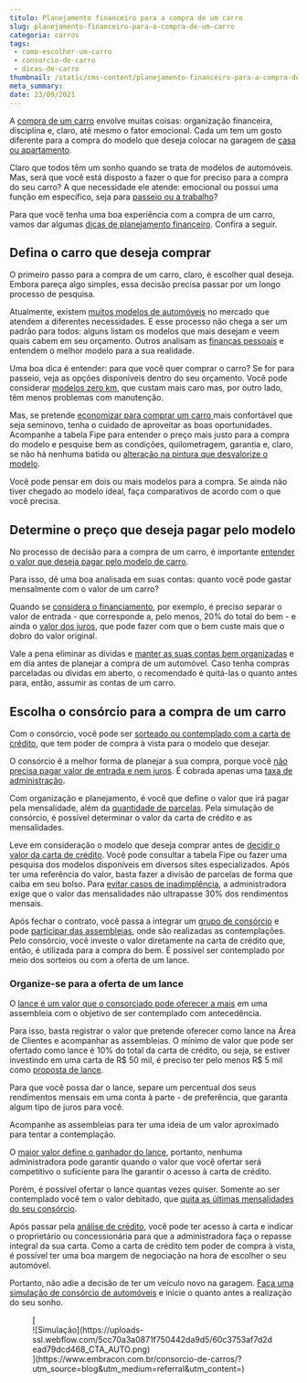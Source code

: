 ```yaml
---
titulo: Planejamento financeiro para a compra de um carro
slug: planejamento-financeiro-para-a-compra-de-um-carro
categoria: carros
tags:
 - como-escolher-um-carro
 - consorcio-de-carro
 - dicas-de-carro
thumbnail: /static/cms-content/planejamento-financeiro-para-a-compra-de-um-carro.jpg
meta_summary: 
date: 23/09/2021
---
```

A [compra de um carro](https://www.embracon.com.br/blog/pensando-em-comprar-um-carro-saiba-o-que-levar-em-consideracao) envolve muitas coisas: organização financeira, disciplina e, claro, até mesmo o fator emocional. Cada um tem um gosto diferente para a compra do modelo que deseja colocar na garagem de [casa ou apartamento](https://www.embracon.com.br/blog/casa-ou-apartamento-qual-a-melhor-escolha-para-voce).

Claro que todos têm um sonho quando se trata de modelos de automóveis. Mas, será que você está disposto a fazer o que for preciso para a compra do seu carro? A que necessidade ele atende: emocional ou possui uma função em específico, seja para [passeio ou a trabalho](https://www.embracon.com.br/blog/carro-de-passeio-como-escolher-a-melhor-opcao)?

Para que você tenha uma boa experiência com a compra de um carro, vamos dar algumas [dicas de planejamento financeiro](https://www.embracon.com.br/blog/planejamento-financeiro-um-guia-para-as-financas-nao-sairem-de-controle). Confira a seguir.

Defina o carro que deseja comprar 
----------------------------------

O primeiro passo para a compra de um carro, claro, é escolher qual deseja. Embora pareça algo simples, essa decisão precisa passar por um longo processo de pesquisa.

Atualmente, existem [muitos modelos de automóveis](https://www.embracon.com.br/blog/os-4-modelos-de-carro-mais-esperados-para-2020) no mercado que atendem a diferentes necessidades. E esse processo não chega a ser um padrão para todos: alguns listam os modelos que mais desejam e veem quais cabem em seu orçamento. Outros analisam as [finanças pessoais](https://www.embracon.com.br/blog/financas-pessoais-o-que-e-vantagens-e-dicas-inovadoras) e entendem o melhor modelo para a sua realidade.

Uma boa dica é entender: para que você quer comprar o carro? Se for para passeio, veja as opções disponíveis dentro do seu orçamento. Você pode considerar [modelos zero km](https://www.embracon.com.br/blog/conquiste-seu-carro-zero-km-com-um-consorcio), que custam mais caro mas, por outro lado, têm menos problemas com manutenção.

Mas, se pretende [economizar para comprar um carro ](https://www.embracon.com.br/blog/como-comprar-um-carro-com-r-100-00-por-semana)mais confortável que seja seminovo, tenha o cuidado de aproveitar as boas oportunidades. Acompanhe a tabela Fipe para entender o preço mais justo para a compra do modelo e pesquise bem as condições, quilometragem, garantia e, claro, se não há nenhuma batida ou [alteração na pintura que desvalorize o modelo](https://www.embracon.com.br/blog/carro-seminovo-guia-completo-para-comprar).

Você pode pensar em dois ou mais modelos para a compra. Se ainda não tiver chegado ao modelo ideal, faça comparativos de acordo com o que você precisa.

Determine o preço que deseja pagar pelo modelo 
-----------------------------------------------

No processo de decisão para a compra de um carro, é importante [entender o valor que deseja pagar pelo modelo de carro](https://www.embracon.com.br/blog/saiba-qual-e-a-melhor-epoca-do-ano-para-comprar-um-carro-novo).

Para isso, dê uma boa analisada em suas contas: quanto você pode gastar mensalmente com o valor de um carro?

Quando se [considera o financiamento](https://www.embracon.com.br/blog/entenda-quais-sao-as-6-maiores-desvantagens-do-financiamento), por exemplo, é preciso separar o valor de entrada - que corresponde a, pelo menos, 20% do total do bem - e ainda o [valor dos juros](https://www.embracon.com.br/blog/como-os-juros-afetam-a-sua-vida), que pode fazer com que o bem custe mais que o dobro do valor original.

Vale a pena eliminar as dívidas e [manter as suas contas bem organizadas](https://www.embracon.com.br/blog/como-economizar-nas-contas-de-casa-em-tempos-de-crise-economica) e em dia antes de planejar a compra de um automóvel. Caso tenha compras parceladas ou dívidas em aberto, o recomendado é quitá-las o quanto antes para, então, assumir as contas de um carro.

Escolha o consórcio para a compra de um carro 
----------------------------------------------

Com o consórcio, você pode ser [sorteado ou contemplado com a carta de crédito](https://www.embracon.com.br/blog/quais-sao-as-formas-de-contemplacao), que tem poder de compra à vista para o modelo que desejar.

O consórcio é a melhor forma de planejar a sua compra, porque você [não precisa pagar valor de entrada e nem juros](https://www.embracon.com.br/blog/consorcio-nao-tem-juros-entenda). É cobrada apenas uma [taxa de administração](https://www.embracon.com.br/blog/como-funciona-a-taxa-de-administracao-de-um-consorcio).

Com organização e planejamento, é você que define o valor que irá pagar pela mensalidade, além da [quantidade de parcelas](https://www.embracon.com.br/conhecaoconsorcio/como-saber-quantas-parcelas-ja-paguei). Pela simulação de consórcio, é possível determinar o valor da carta de crédito e as mensalidades.

Leve em consideração o modelo que deseja comprar antes de [decidir o valor da carta de crédito](https://www.embracon.com.br/blog/o-que-e-a-carta-de-credito-como-funciona-e-como-usar). Você pode consultar a tabela Fipe ou fazer uma pesquisa dos modelos disponíveis em diversos sites especializados. Após ter uma referência do valor, basta fazer a divisão de parcelas de forma que caiba em seu bolso. Para [evitar casos de inadimplência](https://www.embracon.com.br/blog/nao-consigo-pagar-meu-consorcio-e-agora), a administradora exige que o valor das mensalidades não ultrapasse 30% dos rendimentos mensais.

Após fechar o contrato, você passa a integrar um [grupo de consórcio](https://www.embracon.com.br/conhecaoconsorcio/o-que-e-um-grupo-de-consorcio) e pode [participar das assembleias](https://www.embracon.com.br/blog/assembleia-de-consorcio-como-funciona), onde são realizadas as contemplações. Pelo consórcio, você investe o valor diretamente na carta de crédito que, então, é utilizada para a compra do bem. É possível ser contemplado por meio dos sorteios ou com a oferta de um lance.

### Organize-se para a oferta de um lance 

O [lance é um valor que o consorciado pode oferecer a mais](https://www.embracon.com.br/blog/como-fazer-oferta-de-lance-em-consorcio) em uma assembleia com o objetivo de ser contemplado com antecedência.

Para isso, basta registrar o valor que pretende oferecer como lance na Área de Clientes e acompanhar as assembleias. O mínimo de valor que pode ser ofertado como lance é 10% do total da carta de crédito, ou seja, se estiver investindo em uma carta de R$ 50 mil, é preciso ter pelo menos R$ 5 mil como [proposta de lance](https://www.embracon.com.br/blog/saiba-como-definir-o-valor-de-lance-para-ser-contemplado-mais-rapido).

Para que você possa dar o lance, separe um percentual dos seus rendimentos mensais em uma conta à parte - de preferência, que garanta algum tipo de juros para você.

Acompanhe as assembleias para ter uma ideia de um valor aproximado para tentar a contemplação.

O [maior valor define o ganhador do lance](https://www.embracon.com.br/blog/o-que-e-o-lance-livre), portanto, nenhuma administradora pode garantir quando o valor que você ofertar será competitivo o suficiente para lhe garantir o acesso à carta de crédito.

Porém, é possível ofertar o lance quantas vezes quiser. Somente ao ser contemplado você tem o valor debitado, que [quita as últimas mensalidades do seu consórcio](https://www.embracon.com.br/blog/como-quitar-a-cota-de-consorcio).

Após passar pela [análise de crédito](https://www.embracon.com.br/blog/como-funciona-a-analise-de-credito-no-consorcio), você pode ter acesso à carta e indicar o proprietário ou concessionária para que a administradora faça o repasse integral da sua carta. Como a carta de crédito tem poder de compra à vista, é possível ter uma boa margem de negociação na hora de escolher o seu automóvel.

Portanto, não adie a decisão de ter um veículo novo na garagem. [Faça uma simulação de consórcio de automóveis](https://www.embracon.com.br/consorcio-de-carros) e inicie o quanto antes a realização do seu sonho.

<figure class="w-richtext-figure-type-image w-richtext-align-center">[<div>![Simulação](https://uploads-ssl.webflow.com/5cc70a3a0871f750442da9d5/60c3753af7d2dead79dcd468_CTA_AUTO.png)</div>](https://www.embracon.com.br/consorcio-de-carros/?utm_source=blog&utm_medium=referral&utm_content=)</figure>
